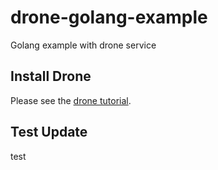 # drone-golang-example

Golang example with drone service

## Install Drone

Please see the [drone tutorial](https://github.com/go-training/drone-tutorial).

## Test Update

test
